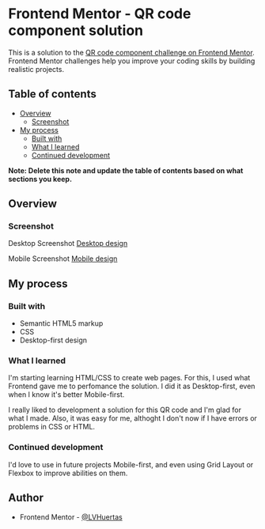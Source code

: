 # Frontend Mentor - QR code component solution

This is a solution to the [QR code component challenge on Frontend Mentor](https://www.frontendmentor.io/challenges/qr-code-component-iux_sIO_H). Frontend Mentor challenges help you improve your coding skills by building realistic projects. 

## Table of contents

- [Overview](#overview)
  - [Screenshot](#screenshot)
- [My process](#my-process)
  - [Built with](#built-with)
  - [What I learned](#what-i-learned)
  - [Continued development](#continued-development)

**Note: Delete this note and update the table of contents based on what sections you keep.**

## Overview

### Screenshot

Desktop Screenshot [Desktop design](screenshots/desktop-design.png)

Mobile Screenshot [Mobile design](screenshots/mobile-design.png)


## My process

### Built with

- Semantic HTML5 markup
- CSS 
- Desktop-first design

### What I learned

I'm starting learning HTML/CSS to create web pages. For this, I used what Frontend gave me to perfomance the solution. I did it as Desktop-first, even when I know it's better Mobile-first. 

I really liked to development a solution for this QR code and I'm glad for what I made. Also, it was easy for me, althoght I don't now if I have errors or problems in CSS or HTML. 

### Continued development

I'd love to use in future projects Mobile-first, and even using Grid Layout or Flexbox to improve abilities on them.

## Author

- Frontend Mentor - [@LVHuertas](https://www.frontendmentor.io/profile/LVHuertas)


